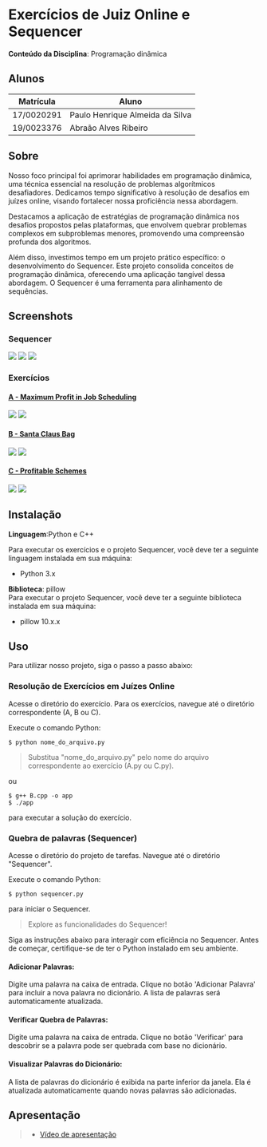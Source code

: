 # Exercícios de Juiz Online e Sequencer

**Conteúdo da Disciplina**: Programação dinâmica<br>

## Alunos
| Matrícula  | Aluno                           |
| ---------- | ------------------------------- |
| 17/0020291 | Paulo Henrique Almeida da Silva |
| 19/0023376 | Abraão Alves Ribeiro            |

## Sobre 
Nosso foco principal foi aprimorar habilidades em programação dinâmica, uma técnica essencial na resolução de problemas algorítmicos desafiadores. Dedicamos tempo significativo à resolução de desafios em juízes online, visando fortalecer nossa proficiência nessa abordagem.

Destacamos a aplicação de estratégias de programação dinâmica nos desafios propostos pelas plataformas, que envolvem quebrar problemas complexos em subproblemas menores, promovendo uma compreensão profunda dos algoritmos.

Além disso, investimos tempo em um projeto prático específico: o desenvolvimento do Sequencer. Este projeto consolida conceitos de programação dinâmica, oferecendo uma aplicação tangível dessa abordagem. O Sequencer é uma ferramenta para alinhamento de sequências. 

## Screenshots

### Sequencer
![](./Sequencer/sequencer.png/)
![](./Sequencer/quebra-sequencer.png/)
![](./Sequencer/nao-quebra-sequencer.png/)

### Exercícios
#### [A - Maximum Profit in Job Scheduling](https://leetcode.com/problems/maximum-profit-in-job-scheduling/description/) 
![](./A/problema.png)
![](./A/resultado.png)

#### [B - Santa Claus Bag]() 
![](./B/problema.png)
![](./B/resultado.png)

#### [C - Profitable Schemes](https://leetcode.com/problems/profitable-schemes/description/)
![](./C/problema.png)
![](./C/resultado.png)


## Instalação 
**Linguagem**:Python e C++<br>

Para executar os exercícios e o projeto Sequencer, você deve ter a seguinte linguagem instalada em sua máquina:

- Python 3.x

**Biblioteca**: pillow <br>
Para executar o projeto Sequencer, você deve ter a seguinte biblioteca instalada em sua máquina:

- pillow 10.x.x

## Uso 
Para utilizar nosso projeto, siga o passo a passo abaixo:

### Resolução de Exercícios em Juízes Online
Acesse o diretório do exercício. Para os exercícios, navegue até o diretório correspondente (A, B ou C).

Execute o comando Python:

``` 
$ python nome_do_arquivo.py
``` 
> Substitua "nome_do_arquivo.py" pelo nome do arquivo correspondente ao exercício (A.py ou C.py).

ou

```
$ g++ B.cpp -o app
$ ./app
```

para executar a solução do exercício.

### Quebra de palavras (Sequencer)
Acesse o diretório do projeto de tarefas. Navegue até o diretório "Sequencer".

Execute o comando Python:

```
$ python sequencer.py
``` 
para iniciar o Sequencer.

> Explore as funcionalidades do Sequencer!

Siga as instruções abaixo para interagir com eficiência no Sequencer. Antes de começar, certifique-se de ter o Python instalado em seu ambiente.

#### Adicionar Palavras:

Digite uma palavra na caixa de entrada.
Clique no botão 'Adicionar Palavra' para incluir a nova palavra no dicionário.
A lista de palavras será automaticamente atualizada.

#### Verificar Quebra de Palavras:

Digite uma palavra na caixa de entrada.
Clique no botão 'Verificar' para descobrir se a palavra pode ser quebrada com base no dicionário.

#### Visualizar Palavras do Dicionário:

A lista de palavras do dicionário é exibida na parte inferior da janela.
Ela é atualizada automaticamente quando novas palavras são adicionadas.

## Apresentação
> - [Vídeo de apresentação](./apresentacao.zip)



